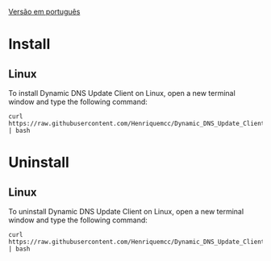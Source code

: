[Versão em português](README.pt.md)

# Install

## Linux

To install Dynamic DNS Update Client on Linux, open a new terminal window and type the following command:

```
curl https://raw.githubusercontent.com/Henriquemcc/Dynamic_DNS_Update_Client/main/installation/Install.bash | bash
```

# Uninstall

## Linux

To uninstall Dynamic DNS Update Client on Linux, open a new terminal window and type the following command:

```
curl https://raw.githubusercontent.com/Henriquemcc/Dynamic_DNS_Update_Client/main/installation/Uninstall.bash | bash
```